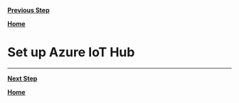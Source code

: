 [**Previous Step**](lab5-setup-iot-hub.md)

[**Home**](../README.md)

# Set up Azure IoT Hub

***

[**Next Step**](lab7-machine-learning-studio.md)

[**Home**](../README.md)
